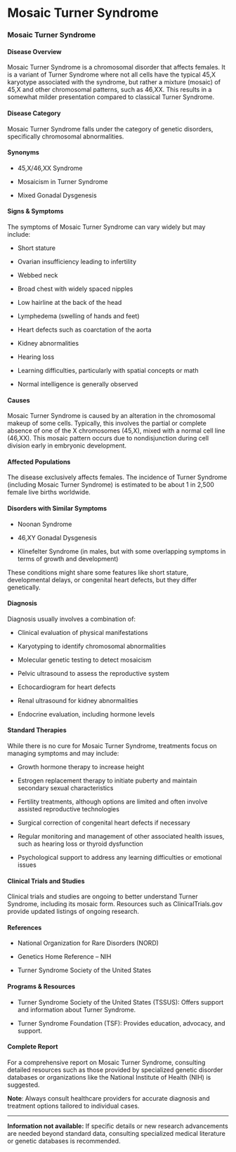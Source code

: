 # Mosaic Turner Syndrome
### Mosaic Turner Syndrome

#### Disease Overview
Mosaic Turner Syndrome is a chromosomal disorder that affects females. It is a variant of Turner Syndrome where not all cells have the typical 45,X karyotype associated with the syndrome, but rather a mixture (mosaic) of 45,X and other chromosomal patterns, such as 46,XX. This results in a somewhat milder presentation compared to classical Turner Syndrome.

#### Disease Category
Mosaic Turner Syndrome falls under the category of genetic disorders, specifically chromosomal abnormalities.

#### Synonyms
- 45,X/46,XX Syndrome
- Mosaicism in Turner Syndrome
- Mixed Gonadal Dysgenesis

#### Signs & Symptoms
The symptoms of Mosaic Turner Syndrome can vary widely but may include:
- Short stature
- Ovarian insufficiency leading to infertility
- Webbed neck
- Broad chest with widely spaced nipples
- Low hairline at the back of the head
- Lymphedema (swelling of hands and feet)
- Heart defects such as coarctation of the aorta
- Kidney abnormalities
- Hearing loss
- Learning difficulties, particularly with spatial concepts or math
- Normal intelligence is generally observed

#### Causes
Mosaic Turner Syndrome is caused by an alteration in the chromosomal makeup of some cells. Typically, this involves the partial or complete absence of one of the X chromosomes (45,X), mixed with a normal cell line (46,XX). This mosaic pattern occurs due to nondisjunction during cell division early in embryonic development.

#### Affected Populations
The disease exclusively affects females. The incidence of Turner Syndrome (including Mosaic Turner Syndrome) is estimated to be about 1 in 2,500 female live births worldwide.

#### Disorders with Similar Symptoms
- Noonan Syndrome
- 46,XY Gonadal Dysgenesis
- Klinefelter Syndrome (in males, but with some overlapping symptoms in terms of growth and development)
  
These conditions might share some features like short stature, developmental delays, or congenital heart defects, but they differ genetically.

#### Diagnosis
Diagnosis usually involves a combination of:
- Clinical evaluation of physical manifestations
- Karyotyping to identify chromosomal abnormalities
- Molecular genetic testing to detect mosaicism
- Pelvic ultrasound to assess the reproductive system
- Echocardiogram for heart defects
- Renal ultrasound for kidney abnormalities
- Endocrine evaluation, including hormone levels

#### Standard Therapies
While there is no cure for Mosaic Turner Syndrome, treatments focus on managing symptoms and may include:
- Growth hormone therapy to increase height
- Estrogen replacement therapy to initiate puberty and maintain secondary sexual characteristics
- Fertility treatments, although options are limited and often involve assisted reproductive technologies
- Surgical correction of congenital heart defects if necessary
- Regular monitoring and management of other associated health issues, such as hearing loss or thyroid dysfunction
- Psychological support to address any learning difficulties or emotional issues

#### Clinical Trials and Studies
Clinical trials and studies are ongoing to better understand Turner Syndrome, including its mosaic form. Resources such as ClinicalTrials.gov provide updated listings of ongoing research.

#### References
- National Organization for Rare Disorders (NORD)
- Genetics Home Reference – NIH
- Turner Syndrome Society of the United States

#### Programs & Resources
- Turner Syndrome Society of the United States (TSSUS): Offers support and information about Turner Syndrome.
- Turner Syndrome Foundation (TSF): Provides education, advocacy, and support.

#### Complete Report
For a comprehensive report on Mosaic Turner Syndrome, consulting detailed resources such as those provided by specialized genetic disorder databases or organizations like the National Institute of Health (NIH) is suggested.

**Note**: Always consult healthcare providers for accurate diagnosis and treatment options tailored to individual cases.

---

**Information not available:** If specific details or new research advancements are needed beyond standard data, consulting specialized medical literature or genetic databases is recommended.
